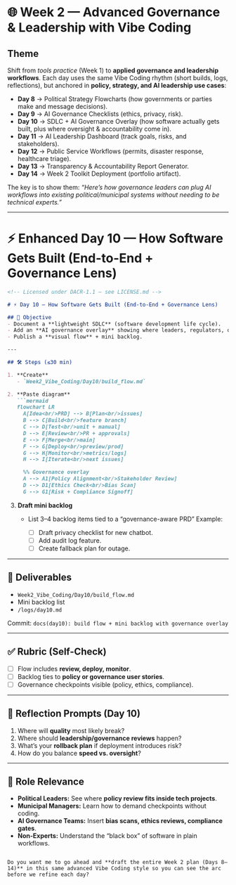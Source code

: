 # 🌐 Week 2 — Advanced Governance & Leadership with Vibe Coding

## Theme

Shift from *tools practice* (Week 1) to **applied governance and leadership workflows**. Each day uses the same Vibe Coding rhythm (short builds, logs, reflections), but anchored in **policy, strategy, and AI leadership use cases**:

* **Day 8** → Political Strategy Flowcharts (how governments or parties make and message decisions).
* **Day 9** → AI Governance Checklists (ethics, privacy, risk).
* **Day 10** → SDLC + AI Governance Overlay (how software actually gets built, plus where oversight & accountability come in).
* **Day 11** → AI Leadership Dashboard (track goals, risks, and stakeholders).
* **Day 12** → Public Service Workflows (permits, disaster response, healthcare triage).
* **Day 13** → Transparency & Accountability Report Generator.
* **Day 14** → Week 2 Toolkit Deployment (portfolio artifact).

The key is to show them: *“Here’s how governance leaders can plug AI workflows into existing political/municipal systems without needing to be technical experts.”*

---

# ⚡ Enhanced Day 10 — How Software Gets Built (End-to-End + Governance Lens)

````markdown
<!-- Licensed under DACR-1.1 — see LICENSE.md -->

# ⚡ Day 10 — How Software Gets Built (End-to-End + Governance Lens)

## 📌 Objective
- Document a **lightweight SDLC** (software development life cycle).  
- Add an **AI governance overlay** showing where leaders, regulators, or boards should review or approve.  
- Publish a **visual flow** + mini backlog.  

---

## 🛠 Steps (≤30 min)

1. **Create**
   - `Week2_Vibe_Coding/Day10/build_flow.md`

2. **Paste diagram**
   ```mermaid
   flowchart LR
     A[Idea<br/>PRD] --> B[Plan<br/>issues]
     B --> C[Build<br/>feature branch]
     C --> D[Test<br/>unit + manual]
     D --> E[Review<br/>PR + approvals]
     E --> F[Merge<br/>main]
     F --> G[Deploy<br/>preview/prod]
     G --> H[Monitor<br/>metrics/logs]
     H --> I[Iterate<br/>next issues]

     %% Governance overlay
     A --> A1[Policy Alignment<br/>Stakeholder Review]
     D --> D1[Ethics Check<br/>Bias Scan]
     G --> G1[Risk + Compliance Signoff]
````

3. **Draft mini backlog**

   * List 3–4 backlog items tied to a “governance-aware PRD”
     Example:

     * [ ] Draft privacy checklist for new chatbot.
     * [ ] Add audit log feature.
     * [ ] Create fallback plan for outage.

---

## 📂 Deliverables

* `Week2_Vibe_Coding/Day10/build_flow.md`
* Mini backlog list
* `/logs/day10.md`

Commit: `docs(day10): build flow + mini backlog with governance overlay`

---

## ✅ Rubric (Self-Check)

* [ ] Flow includes **review, deploy, monitor**.
* [ ] Backlog ties to **policy or governance user stories**.
* [ ] Governance checkpoints visible (policy, ethics, compliance).

---

## 📝 Reflection Prompts (Day 10)

1. Where will **quality** most likely break?
2. Where should **leadership/governance reviews** happen?
3. What’s your **rollback plan** if deployment introduces risk?
4. How do you balance **speed vs. oversight**?

---

## 🎯 Role Relevance

* **Political Leaders:** See where **policy review fits inside tech projects**.
* **Municipal Managers:** Learn how to demand checkpoints without coding.
* **AI Governance Teams:** Insert **bias scans, ethics reviews, compliance gates**.
* **Non-Experts:** Understand the “black box” of software in plain workflows.

```

Do you want me to go ahead and **draft the entire Week 2 plan (Days 8–14)** in this same advanced Vibe Coding style so you can see the arc before we refine each day?
```

